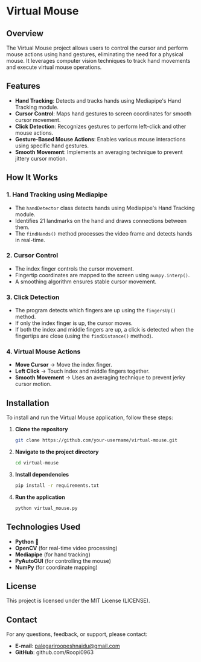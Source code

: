 # Virtual Mouse

## Overview
The Virtual Mouse project allows users to control the cursor and perform mouse actions using hand gestures, eliminating the need for a physical mouse. It leverages computer vision techniques to track hand movements and execute virtual mouse operations.

## Features
- **Hand Tracking**: Detects and tracks hands using Mediapipe's Hand Tracking module.
- **Cursor Control**: Maps hand gestures to screen coordinates for smooth cursor movement.
- **Click Detection**: Recognizes gestures to perform left-click and other mouse actions.
- **Gesture-Based Mouse Actions**: Enables various mouse interactions using specific hand gestures.
- **Smooth Movement**: Implements an averaging technique to prevent jittery cursor motion.

## How It Works
### 1. Hand Tracking using Mediapipe
- The `handDetector` class detects hands using Mediapipe's Hand Tracking module.
- Identifies 21 landmarks on the hand and draws connections between them.
- The `findHands()` method processes the video frame and detects hands in real-time.

### 2. Cursor Control
- The index finger controls the cursor movement.
- Fingertip coordinates are mapped to the screen using `numpy.interp()`.
- A smoothing algorithm ensures stable cursor movement.

### 3. Click Detection
- The program detects which fingers are up using the `fingersUp()` method.
- If only the index finger is up, the cursor moves.
- If both the index and middle fingers are up, a click is detected when the fingertips are close (using the `findDistance()` method).

### 4. Virtual Mouse Actions
- **Move Cursor** → Move the index finger.
- **Left Click** → Touch index and middle fingers together.
- **Smooth Movement** → Uses an averaging technique to prevent jerky cursor motion.

## Installation
To install and run the Virtual Mouse application, follow these steps:

1. **Clone the repository**
   ```bash
   git clone https://github.com/your-username/virtual-mouse.git
   ```
2. **Navigate to the project directory**
   ```bash
   cd virtual-mouse
   ```
3. **Install dependencies**
   ```bash
   pip install -r requirements.txt
   ```  
4. **Run the application**
   ```bash
   python virtual_mouse.py
   ```

## Technologies Used
- **Python** 🐍
- **OpenCV** (for real-time video processing)
- **Mediapipe** (for hand tracking)
- **PyAutoGUI** (for controlling the mouse)
- **NumPy** (for coordinate mapping)

## License
This project is licensed under the MIT License (LICENSE).

## Contact
For any questions, feedback, or support, please contact:

- **E-mail**: palegariroopeshnaidu@gmail.com
- **GitHub**: github.com/Roopi0963

